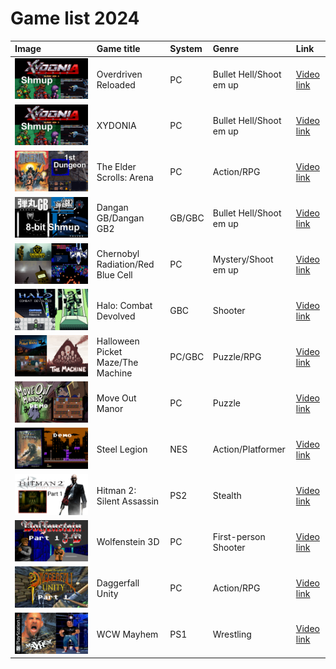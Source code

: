 # Game list 2024

| Image | Game title | System | Genre | Link |
| :----- | :----- | :----- | :----- | :----- |
| ![Image](game-art/game-art24/Xydonia-1.jpg) | Overdriven Reloaded | PC | Bullet Hell/Shoot em up | [Video link](https://www.youtube.com/watch?v=N0Niwt1MDDI) | 
| ![Image](game-art/game-art24/Xydonia-1.jpg) | XYDONIA | PC | Bullet Hell/Shoot em up | [Video link](https://www.youtube.com/watch?v=ltXyW2xxi-I) | 
| ![Image](game-art/game-art24/Arena-1.jpg) | The Elder Scrolls: Arena | PC | Action/RPG | [Video link](https://www.youtube.com/watch?v=KO6hgXiXOgI) | 
| ![Image](game-art/game-art24/Dangan-gbc.jpg) | Dangan GB/Dangan GB2 | GB/GBC | Bullet Hell/Shoot em up | [Video link](https://www.youtube.com/watch?v=byOSq130tXk) | 
| ![Image](game-art/game-art24/Demo-mix-2.jpg) | Chernobyl Radiation/Red Blue Cell | PC | Mystery/Shoot em up | [Video link](https://www.youtube.com/watch?v=f7ssExaiTXI) | 
| ![Image](game-art/game-art24/Halo-gbc.jpg) | Halo: Combat Devolved | GBC | Shooter | [Video link](https://www.youtube.com/watch?v=Bvuorhj-mHE) | 
| ![Image](game-art/game-art24/Picket-Machine.jpg) | Halloween Picket Maze/The Machine | PC/GBC | Puzzle/RPG | [Video link](https://www.youtube.com/watch?v=o-HgF20goFc) | 
| ![Image](game-art/game-art24/Move-out-manor.jpg) | Move Out Manor | PC | Puzzle | [Video link](https://www.youtube.com/watch?v=uuBfhfsSrhY) | 
| ![Image](game-art/game-art24/steel-legion-1.jpg) | Steel Legion | NES | Action/Platformer | [Video link](https://www.youtube.com/watch?v=X6g2X9bZzhI) | 
| ![Image](game-art/game-art24/Hitman2-1.jpg) | Hitman 2: Silent Assassin | PS2 | Stealth | [Video link](https://www.youtube.com/watch?v=bsNBhfS7r5k) | 
| ![Image](game-art/game-art24/Wolfenstein-3d-1.jpg) | Wolfenstein 3D | PC | First-person Shooter | [Video link](https://www.youtube.com/watch?v=ZDxpLM3gMhM) | 
| ![Image](game-art/game-art24/Daggerfall-1.jpg) | Daggerfall Unity | PC | Action/RPG | [Video link](https://www.youtube.com/watch?v=3J1d9_-c0d8) | 
| ![Image](game-art/game-art24/WCW-youtube.jpg) | WCW Mayhem | PS1 | Wrestling | [Video link](https://www.youtube.com/watch?v=yv927oWE2c8) | 

